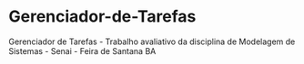 # Gerenciador-de-Tarefas
Gerenciador de Tarefas - Trabalho avaliativo da disciplina de Modelagem de Sistemas - Senai - Feira de Santana BA
